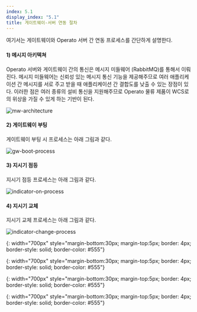 ```yaml
---
index: 5.1
display_index: "5.1"
title: 게이트웨이-서버 연동 절차
---
```


여기서는 게이트웨이와 Operato 서버 간 연동 프로세스를 간단하게 설명한다.


#### **1) 메시지 아키텍쳐**

Operato 서버와 게이트웨이 간의 통신은 메시지 미들웨어 (RabbitMQ)를 통해서 이뤄진다.
메시지 미들웨어는 신뢰성 있는 메시지 통신 기능을 제공해주므로 여러 애플리케이션 간 메시지를 서로 주고 받을 때 애플리케이션 간 결합도를 낮출 수 있는 장점이 있다. 이러한 점은 여러 종류의 설비 통신을 지원해주므로 Operato 물류 제품이 WCS로의 위상을 가질 수 있게 하는 기반이 된다.

![mw-architecture][mw-architecture]

#### **2) 게이트웨이 부팅**

게이트웨이 부팅 시 프로세스는 아래 그림과 같다.

![gw-boot-process][gw-boot-process]

#### **3) 지시기 점등**

지시기 점등 프로세스는 아래 그림과 같다.

![indicator-on-process][indicator-on-process]

#### **4) 지시기 교체**

지시기 교체 프로세스는 아래 그림과 같다.

![indicator-change-process][indicator-change-process]

[mw-architecture]: {{site.baseurl}}/assets/install/gateway-setting/mw-architecture.png
{: width="700px" style="margin-bottom:30px; margin-top:5px; border: 4px; border-style: solid; border-color: #555"}

[gw-boot-process]: {{site.baseurl}}/assets/install/gateway-setting/gw-boot-process.png
{: width="700px" style="margin-bottom:30px; margin-top:5px; border: 4px; border-style: solid; border-color: #555"}

[indicator-on-process]: {{site.baseurl}}/assets/install/gateway-setting/indicator-on-process.png
{: width="700px" style="margin-bottom:30px; margin-top:5px; border: 4px; border-style: solid; border-color: #555"}

[indicator-change-process]: {{site.baseurl}}/assets/install/gateway-setting/indicator-change-process.png
{: width="700px" style="margin-bottom:30px; margin-top:5px; border: 4px; border-style: solid; border-color: #555"}